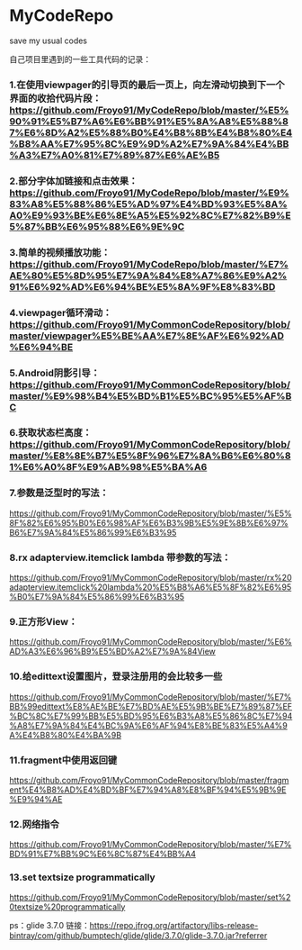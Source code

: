 # MyCodeRepo
save my usual codes

自己项目里遇到的一些工具代码的记录：

### 1.在使用viewpager的引导页的最后一页上，向左滑动切换到下一个界面的收拾代码片段：https://github.com/Froyo91/MyCodeRepo/blob/master/%E5%90%91%E5%B7%A6%E6%BB%91%E5%8A%A8%E5%88%87%E6%8D%A2%E5%88%B0%E4%B8%8B%E4%B8%80%E4%B8%AA%E7%95%8C%E9%9D%A2%E7%9A%84%E4%BB%A3%E7%A0%81%E7%89%87%E6%AE%B5

### 2.部分字体加链接和点击效果：https://github.com/Froyo91/MyCodeRepo/blob/master/%E9%83%A8%E5%88%86%E5%AD%97%E4%BD%93%E5%8A%A0%E9%93%BE%E6%8E%A5%E5%92%8C%E7%82%B9%E5%87%BB%E6%95%88%E6%9E%9C

### 3.简单的视频播放功能：https://github.com/Froyo91/MyCodeRepo/blob/master/%E7%AE%80%E5%8D%95%E7%9A%84%E8%A7%86%E9%A2%91%E6%92%AD%E6%94%BE%E5%8A%9F%E8%83%BD

### 4.viewpager循环滑动：https://github.com/Froyo91/MyCommonCodeRepository/blob/master/viewpager%E5%BE%AA%E7%8E%AF%E6%92%AD%E6%94%BE

### 5.Android阴影引导： https://github.com/Froyo91/MyCommonCodeRepository/blob/master/%E9%98%B4%E5%BD%B1%E5%BC%95%E5%AF%BC

### 6.获取状态栏高度：https://github.com/Froyo91/MyCommonCodeRepository/blob/master/%E8%8E%B7%E5%8F%96%E7%8A%B6%E6%80%81%E6%A0%8F%E9%AB%98%E5%BA%A6

### 7.参数是泛型时的写法：
https://github.com/Froyo91/MyCommonCodeRepository/blob/master/%E5%8F%82%E6%95%B0%E6%98%AF%E6%B3%9B%E5%9E%8B%E6%97%B6%E7%9A%84%E5%86%99%E6%B3%95

### 8.rx adapterview.itemclick lambda 带参数的写法：
https://github.com/Froyo91/MyCommonCodeRepository/blob/master/rx%20adapterview.itemclick%20lambda%20%E5%B8%A6%E5%8F%82%E6%95%B0%E7%9A%84%E5%86%99%E6%B3%95

### 9.正方形View：
https://github.com/Froyo91/MyCommonCodeRepository/blob/master/%E6%AD%A3%E6%96%B9%E5%BD%A2%E7%9A%84View

### 10.给edittext设置图片，登录注册用的会比较多一些
https://github.com/Froyo91/MyCommonCodeRepository/blob/master/%E7%BB%99edittext%E8%AE%BE%E7%BD%AE%E5%9B%BE%E7%89%87%EF%BC%8C%E7%99%BB%E5%BD%95%E6%B3%A8%E5%86%8C%E7%94%A8%E7%9A%84%E4%BC%9A%E6%AF%94%E8%BE%83%E5%A4%9A%E4%B8%80%E4%BA%9B

### 11.fragment中使用返回键
https://github.com/Froyo91/MyCommonCodeRepository/blob/master/fragment%E4%B8%AD%E4%BD%BF%E7%94%A8%E8%BF%94%E5%9B%9E%E9%94%AE

### 12.网络指令
https://github.com/Froyo91/MyCommonCodeRepository/blob/master/%E7%BD%91%E7%BB%9C%E6%8C%87%E4%BB%A4

### 13.set textsize programmatically
https://github.com/Froyo91/MyCommonCodeRepository/blob/master/set%20textsize%20programmatically

ps：glide 3.7.0 链接：https://repo.jfrog.org/artifactory/libs-release-bintray/com/github/bumptech/glide/glide/3.7.0/glide-3.7.0.jar?referrer
